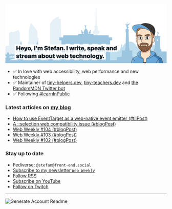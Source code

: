<img alt="Heyo, I'm Stefan. I write and speak about web technology." src="https://raw.githubusercontent.com/stefanjudis/stefanjudis/main/screenshot.png">

- ✅ In love with web accessibility, web performance and new technologies
- ✅ Maintainer of [tiny-helpers.dev](https://tiny-helpers.dev), [tiny-teachers.dev](https://tiny-teachers.dev/) and [the RandomMDN Twitter bot](https://twitter.com/randomMDN)
- ✅ Following [#learnInPublic](https://www.stefanjudis.com/today-i-learned/)
### Latest articles on [my blog](https://www.stefanjudis.com)

<!-- BLOG-POST-LIST:START -->
- [How to use EventTarget as a web-native event emitter &lpar;#tilPost&rpar;](https://www.stefanjudis.com/today-i-learned/how-to-use-eventtarget-as-a-web-native-event-emitter/)
- [A ::selection web compatibility issue &lpar;#blogPost&rpar;](https://www.stefanjudis.com/blog/a-selection-web-compatibility-issue/)
- [Web Weekly #104 &lpar;#blogPost&rpar;](https://www.stefanjudis.com/blog/web-weekly-104/)
- [Web Weekly #103 &lpar;#blogPost&rpar;](https://www.stefanjudis.com/blog/web-weekly-103/)
- [Web Weekly #102 &lpar;#blogPost&rpar;](https://www.stefanjudis.com/blog/web-weekly-102/)
<!-- BLOG-POST-LIST:END -->

### Stay up to date

- Fediverse: `@stefan@front-end.social`
- [Subscribe to my newsletter `Web Weekly`](https://webweekly.email/)
- [Follow RSS](https://www.stefanjudis.com/feeds/)
- [Subscribe on YouTube](https://youtube.com/c/stefanjudis)
- [Follow on Twitch](https://www.twitch.tv/stefanjudis)

---

![Generate Account Readme](https://github.com/stefanjudis/stefanjudis/workflows/Generate%20Account%20Readme/badge.svg)
